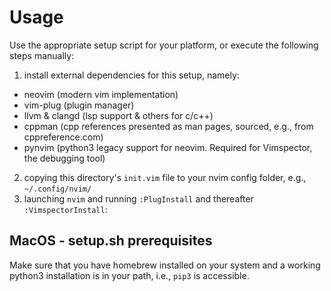 # Usage
Use the appropriate setup script for your platform, or execute the following steps manually:

1. install external dependencies for this setup, namely:
  * neovim (modern vim implementation)
  * vim-plug (plugin manager)
  * llvm & clangd (lsp support & others for c/c++)
  * cppman (cpp references presented as man pages, sourced, e.g., from
    cppreference.com)
  * pynvim (python3 legacy support for neovim. Required for Vimspector, the
    debugging tool)
2. copying this directory's `init.vim` file to your nvim config folder, e.g.,
   `~/.config/nvim/`
3. launching `nvim` and running `:PlugInstall` and thereafter `:VimspectorInstall`:

## MacOS - setup.sh prerequisites
Make sure that you have homebrew installed on your system and a working python3
installation is in your path, i.e., `pip3` is accessible.
